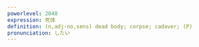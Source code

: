 ```yaml
---
powerlevel: 2048
expression: 死体
definition: (n,adj-no,sens) dead body; corpse; cadaver; (P)
pronunciation: したい
---
```

